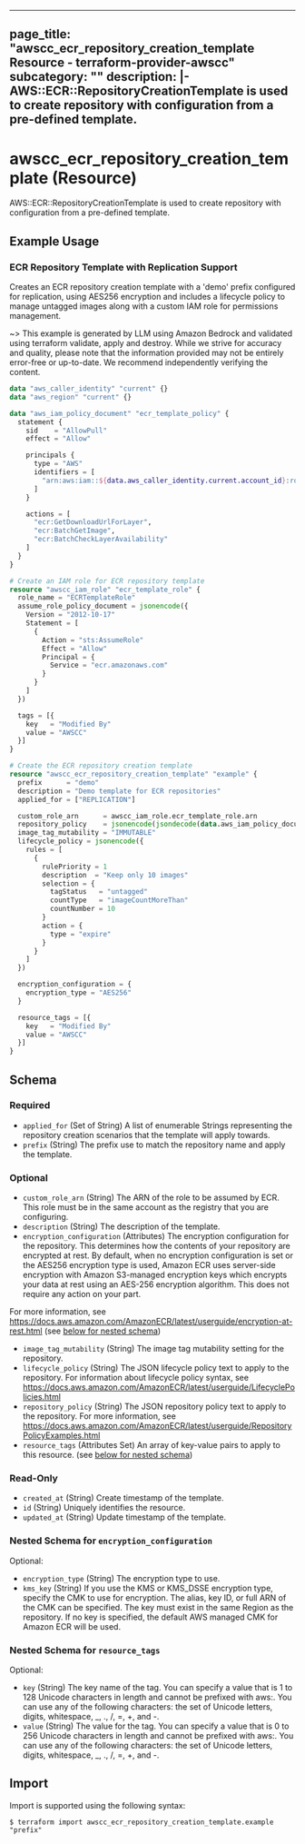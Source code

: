 
---
page_title: "awscc_ecr_repository_creation_template Resource - terraform-provider-awscc"
subcategory: ""
description: |-
  AWS::ECR::RepositoryCreationTemplate is used to create repository with configuration from a pre-defined template.
---

# awscc_ecr_repository_creation_template (Resource)

AWS::ECR::RepositoryCreationTemplate is used to create repository with configuration from a pre-defined template.

## Example Usage

### ECR Repository Template with Replication Support

Creates an ECR repository creation template with a 'demo' prefix configured for replication, using AES256 encryption and includes a lifecycle policy to manage untagged images along with a custom IAM role for permissions management.

~> This example is generated by LLM using Amazon Bedrock and validated using terraform validate, apply and destroy. While we strive for accuracy and quality, please note that the information provided may not be entirely error-free or up-to-date. We recommend independently verifying the content.

```terraform
data "aws_caller_identity" "current" {}
data "aws_region" "current" {}

data "aws_iam_policy_document" "ecr_template_policy" {
  statement {
    sid    = "AllowPull"
    effect = "Allow"

    principals {
      type = "AWS"
      identifiers = [
        "arn:aws:iam::${data.aws_caller_identity.current.account_id}:root"
      ]
    }

    actions = [
      "ecr:GetDownloadUrlForLayer",
      "ecr:BatchGetImage",
      "ecr:BatchCheckLayerAvailability"
    ]
  }
}

# Create an IAM role for ECR repository template
resource "awscc_iam_role" "ecr_template_role" {
  role_name = "ECRTemplateRole"
  assume_role_policy_document = jsonencode({
    Version = "2012-10-17"
    Statement = [
      {
        Action = "sts:AssumeRole"
        Effect = "Allow"
        Principal = {
          Service = "ecr.amazonaws.com"
        }
      }
    ]
  })

  tags = [{
    key   = "Modified By"
    value = "AWSCC"
  }]
}

# Create the ECR repository creation template
resource "awscc_ecr_repository_creation_template" "example" {
  prefix      = "demo"
  description = "Demo template for ECR repositories"
  applied_for = ["REPLICATION"]

  custom_role_arn      = awscc_iam_role.ecr_template_role.arn
  repository_policy    = jsonencode(jsondecode(data.aws_iam_policy_document.ecr_template_policy.json))
  image_tag_mutability = "IMMUTABLE"
  lifecycle_policy = jsonencode({
    rules = [
      {
        rulePriority = 1
        description  = "Keep only 10 images"
        selection = {
          tagStatus   = "untagged"
          countType   = "imageCountMoreThan"
          countNumber = 10
        }
        action = {
          type = "expire"
        }
      }
    ]
  })

  encryption_configuration = {
    encryption_type = "AES256"
  }

  resource_tags = [{
    key   = "Modified By"
    value = "AWSCC"
  }]
}
```

<!-- schema generated by tfplugindocs -->
## Schema

### Required

- `applied_for` (Set of String) A list of enumerable Strings representing the repository creation scenarios that the template will apply towards.
- `prefix` (String) The prefix use to match the repository name and apply the template.

### Optional

- `custom_role_arn` (String) The ARN of the role to be assumed by ECR. This role must be in the same account as the registry that you are configuring.
- `description` (String) The description of the template.
- `encryption_configuration` (Attributes) The encryption configuration for the repository. This determines how the contents of your repository are encrypted at rest. By default, when no encryption configuration is set or the AES256 encryption type is used, Amazon ECR uses server-side encryption with Amazon S3-managed encryption keys which encrypts your data at rest using an AES-256 encryption algorithm. This does not require any action on your part.

For more information, see https://docs.aws.amazon.com/AmazonECR/latest/userguide/encryption-at-rest.html (see [below for nested schema](#nestedatt--encryption_configuration))
- `image_tag_mutability` (String) The image tag mutability setting for the repository.
- `lifecycle_policy` (String) The JSON lifecycle policy text to apply to the repository. For information about lifecycle policy syntax, see https://docs.aws.amazon.com/AmazonECR/latest/userguide/LifecyclePolicies.html
- `repository_policy` (String) The JSON repository policy text to apply to the repository. For more information, see https://docs.aws.amazon.com/AmazonECR/latest/userguide/RepositoryPolicyExamples.html
- `resource_tags` (Attributes Set) An array of key-value pairs to apply to this resource. (see [below for nested schema](#nestedatt--resource_tags))

### Read-Only

- `created_at` (String) Create timestamp of the template.
- `id` (String) Uniquely identifies the resource.
- `updated_at` (String) Update timestamp of the template.

<a id="nestedatt--encryption_configuration"></a>
### Nested Schema for `encryption_configuration`

Optional:

- `encryption_type` (String) The encryption type to use.
- `kms_key` (String) If you use the KMS or KMS_DSSE encryption type, specify the CMK to use for encryption. The alias, key ID, or full ARN of the CMK can be specified. The key must exist in the same Region as the repository. If no key is specified, the default AWS managed CMK for Amazon ECR will be used.


<a id="nestedatt--resource_tags"></a>
### Nested Schema for `resource_tags`

Optional:

- `key` (String) The key name of the tag. You can specify a value that is 1 to 128 Unicode characters in length and cannot be prefixed with aws:. You can use any of the following characters: the set of Unicode letters, digits, whitespace, _, ., /, =, +, and -.
- `value` (String) The value for the tag. You can specify a value that is 0 to 256 Unicode characters in length and cannot be prefixed with aws:. You can use any of the following characters: the set of Unicode letters, digits, whitespace, _, ., /, =, +, and -.

## Import

Import is supported using the following syntax:

```shell
$ terraform import awscc_ecr_repository_creation_template.example "prefix"
```
